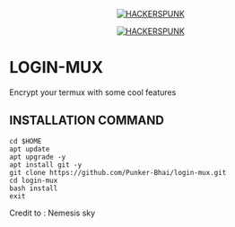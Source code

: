 <p align="center">
<a href="https://punkers.business.site"><img title="HACKERSPUNK" src="https://img.shields.io/badge/MADE%20IN-INDIA-SCRIPT?colorA=%23ff8100&colorB=%23017e40&colorC=%23ff0000&style=for-the-badge"></a>
</p>
</p>
<p align="center">
<a href="https://punkers.business.site"><img title="HACKERSPUNK" src="https://img.shields.io/badge/HACKERS-PUNK-green?style=for-the-badge&logo=appveyor"></a>
</p>

# LOGIN-MUX
Encrypt your termux with some cool features

## INSTALLATION COMMAND
```
cd $HOME
apt update
apt upgrade -y
apt install git -y
git clone https://github.com/Punker-Bhai/login-mux.git
cd login-mux
bash install
exit
```
Credit to : Nemesis sky
